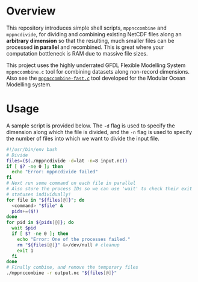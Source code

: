 # Overview
This repository introduces simple shell scripts,
`mppnccombine` and `mppncdivide`, for dividing
and combining existing NetCDF files along an **arbitrary dimension** so that the resulting,
much smaller files can be processed **in parallel** and recombined. This is great where
your computation bottleneck is RAM due to massive file sizes.

This project uses the highly underrated GFDL Flexible Modelling System `mppnccombine.c` tool for
combining datasets along non-record dimensions.
Also see the [`mppnccombine-fast.c`](https://github.com/coecms/mppnccombine-fast) tool developed for the Modular
Ocean Modelling system.

# Usage
A sample script is provided below. The `-d` flag is used to specify the dimension along which
the file is divided, and the `-n` flag is used to specify the number of files into which we want
to divide the input file.

```bash
#!/usr/bin/env bash
# Divide
files=($(./mppncdivide -d=lat -n=8 input.nc))
if [ $? -ne 0 ]; then
  echo "Error: mppncdivide failed"
fi
# Next run some command on each file in parallel
# Also store the process IDs so we can use 'wait' to check their exit
# statuses individually!
for file in "${files[@]}"; do
  <command> "$file" &
  pids+=($!)
done
for pid in ${pids[@]}; do
  wait $pid
  if [ $? -ne 0 ]; then
    echo "Error: One of the processes failed."
    rm "${files[@]}" &>/dev/null # cleanup
    exit 1
  fi
done
# Finally combine, and remove the temporary files
./mppnccombine -r output.nc "${files[@]}"
```
